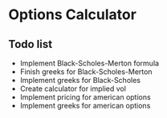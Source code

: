 # Options Calculator
## Todo list
- Implement Black-Scholes-Merton formula
- Finish greeks for Black-Scholes-Merton
- Implement greeks for Black-Scholes
- Create calculator for implied vol
- Implement pricing for american options
- Implement greeks for american options